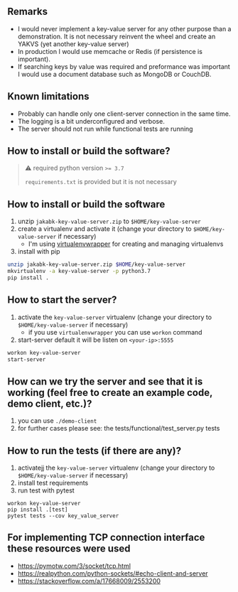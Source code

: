 ## Remarks

- I would never implement a key-value server for any other purpose than a demonstration. It is not necessary reinvent the wheel and create an YAKVS (yet another key-value server)
- In production I would use memcache or Redis (if persistence is important).
- If searching keys by value was required and preformance was important I would use a document database such as MongoDB or CouchDB.

## Known limitations

- Probably can handle only one client-server connection in the same time.
- The logging is a bit underconfigured and verbose.
- The server should not run while functional tests are running

##  How to install or build the software?

> :warning: required python version `>= 3.7`
>
> `requirements.txt` is provided but it is not necessary

##  How to install or build the software
1. unzip `jakabk-key-value-server.zip` to `$HOME/key-value-server`
2. create a virtualenv and activate it (change your directory to `$HOME/key-value-server` if necessary)
   - I'm using [virtualenvwrapper](https://virtualenvwrapper.readthedocs.io/en/latest/install.html) for creating and managing virtualenvs
3. install with pip

```bash
unzip jakabk-key-value-server.zip $HOME/key-value-server
mkvirtualenv -a key-value-server -p python3.7
pip install .
```

## How to start the server?
1. activate the `key-value-server` virtualenv (change your directory to `$HOME/key-value-server` if necessary)
   - if you use `virtualenvwrapper` you can use `workon` command
2.  start-server default it will be listen on `<your-ip>:5555`

```bash
workon key-value-server
start-server
```

##  How can we try the server and see that it is working (feel free to create an example code, demo client, etc.)?
1. you can use `./demo-client`
2. for further cases please see: the tests/functional/test_server.py tests

## How to run the tests (if there are any)?
1. activatejj the `key-value-server` virtualenv (change your directory to `$HOME/key-value-server` if necessary)
2. install test requirements
3. run test with pytest

```
workon key-value-server
pip install .[test]
pytest tests --cov key_value_server
```

## For implementing TCP connection interface these resources were used
- https://pymotw.com/3/socket/tcp.html
- https://realpython.com/python-sockets/#echo-client-and-server
- https://stackoverflow.com/a/17668009/2553200
